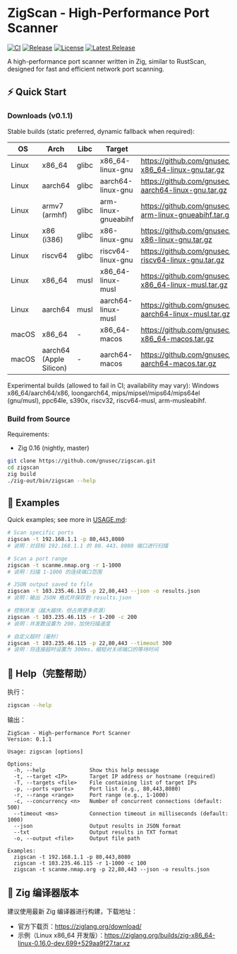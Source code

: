 # ZigScan - High-Performance Port Scanner

[![CI](https://github.com/gnusec/zigscan/actions/workflows/ci.yml/badge.svg)](https://github.com/gnusec/zigscan/actions/workflows/ci.yml)
[![Release](https://github.com/gnusec/zigscan/actions/workflows/release.yml/badge.svg)](https://github.com/gnusec/zigscan/actions/workflows/release.yml)
[![License](https://img.shields.io/github/license/gnusec/zigscan)](LICENSE)
[![Latest Release](https://img.shields.io/github/v/release/gnusec/zigscan)](https://github.com/gnusec/zigscan/releases/latest)

A high-performance port scanner written in Zig, similar to RustScan, designed for fast and efficient network port scanning.

## ⚡ Quick Start

### Downloads (v0.1.1)

Stable builds (static preferred, dynamic fallback when required):

| OS | Arch | Libc | Target | Download |
|---|---|---|---|---|
| Linux | x86_64 | glibc | x86_64-linux-gnu | https://github.com/gnusec/zigscan/releases/download/v0.1.1/zigscan-x86_64-linux-gnu.tar.gz |
| Linux | aarch64 | glibc | aarch64-linux-gnu | https://github.com/gnusec/zigscan/releases/download/v0.1.1/zigscan-aarch64-linux-gnu.tar.gz |
| Linux | armv7 (armhf) | glibc | arm-linux-gnueabihf | https://github.com/gnusec/zigscan/releases/download/v0.1.1/zigscan-arm-linux-gnueabihf.tar.gz |
| Linux | x86 (i386) | glibc | x86-linux-gnu | https://github.com/gnusec/zigscan/releases/download/v0.1.1/zigscan-x86-linux-gnu.tar.gz |
| Linux | riscv64 | glibc | riscv64-linux-gnu | https://github.com/gnusec/zigscan/releases/download/v0.1.1/zigscan-riscv64-linux-gnu.tar.gz |
| Linux | x86_64 | musl | x86_64-linux-musl | https://github.com/gnusec/zigscan/releases/download/v0.1.1/zigscan-x86_64-linux-musl.tar.gz |
| Linux | aarch64 | musl | aarch64-linux-musl | https://github.com/gnusec/zigscan/releases/download/v0.1.1/zigscan-aarch64-linux-musl.tar.gz |
| macOS | x86_64 | - | x86_64-macos | https://github.com/gnusec/zigscan/releases/download/v0.1.1/zigscan-x86_64-macos.tar.gz |
| macOS | aarch64 (Apple Silicon) | - | aarch64-macos | https://github.com/gnusec/zigscan/releases/download/v0.1.1/zigscan-aarch64-macos.tar.gz |

Experimental builds (allowed to fail in CI; availability may vary): Windows x86_64/aarch64/x86, loongarch64, mips/mipsel/mips64/mips64el (gnu/musl), ppc64le, s390x, riscv32, riscv64-musl, arm-musleabihf.

### Build from Source

Requirements:
- Zig 0.16 (nightly, master)

```bash
git clone https://github.com/gnusec/zigscan.git
cd zigscan
zig build
./zig-out/bin/zigscan --help
```

## 🚀 Examples

Quick examples; see more in [USAGE.md](USAGE.md):

```bash
# Scan specific ports
zigscan -t 192.168.1.1 -p 80,443,8080
# 说明：对目标 192.168.1.1 的 80、443、8080 端口进行扫描

# Scan a port range
zigscan -t scanme.nmap.org -r 1-1000
# 说明：扫描 1-1000 的连续端口范围

# JSON output saved to file
zigscan -t 103.235.46.115 -p 22,80,443 --json -o results.json
# 说明：输出 JSON 格式并保存到 results.json

# 控制并发（越大越快，但占用更多资源）
zigscan -t 103.235.46.115 -r 1-200 -c 200
# 说明：并发数设置为 200，加快扫描速度

# 自定义超时（毫秒）
zigscan -t 103.235.46.115 -p 22,80,443 --timeout 300
# 说明：将连接超时设置为 300ms，缩短对关闭端口的等待时间
```

## 📖 Help（完整帮助）

执行：

```bash
zigscan --help
```

输出：

```
ZigScan - High-performance Port Scanner
Version: 0.1.1

Usage: zigscan [options]

Options:
  -h, --help              Show this help message
  -t, --target <IP>       Target IP address or hostname (required)
  -T, --targets <file>    File containing list of target IPs
  -p, --ports <ports>     Port list (e.g., 80,443,8080)
  -r, --range <range>     Port range (e.g., 1-1000)
  -c, --concurrency <n>   Number of concurrent connections (default: 500)
  --timeout <ms>          Connection timeout in milliseconds (default: 1000)
  --json                  Output results in JSON format
  --txt                   Output results in TXT format
  -o, --output <file>     Output file path

Examples:
  zigscan -t 192.168.1.1 -p 80,443,8080
  zigscan -t 103.235.46.115 -r 1-1000 -c 100
  zigscan -t scanme.nmap.org -p 22,80,443 --json -o results.json
```

## 🔧 Zig 编译器版本

建议使用最新 Zig 编译器进行构建，下载地址：
- 官方下载页：https://ziglang.org/download/
- 示例（Linux x86_64 开发版）：https://ziglang.org/builds/zig-x86_64-linux-0.16.0-dev.699+529aa9f27.tar.xz



